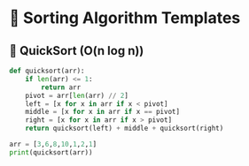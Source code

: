 # 📂 Sorting Algorithm Templates

## **📌 QuickSort (O(n log n))**
```python
def quicksort(arr):
    if len(arr) <= 1:
        return arr
    pivot = arr[len(arr) // 2]
    left = [x for x in arr if x < pivot]
    middle = [x for x in arr if x == pivot]
    right = [x for x in arr if x > pivot]
    return quicksort(left) + middle + quicksort(right)

arr = [3,6,8,10,1,2,1]
print(quicksort(arr))
